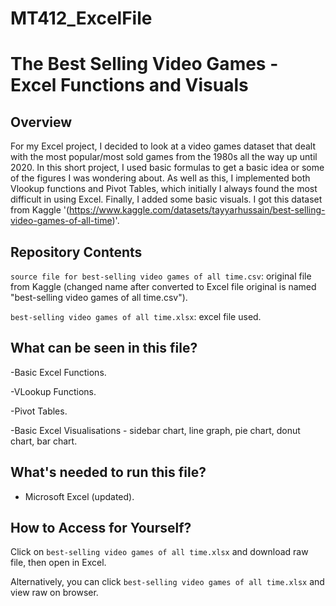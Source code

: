 # MT412_ExcelFile
# The Best Selling Video Games - Excel Functions and Visuals

## Overview 

For my Excel project, I decided to look at a video games dataset that dealt with the most popular/most sold games from the 1980s all the way up until 2020. In this short project, I used basic formulas to get a basic idea or some of the figures I was wondering about. As well as this, I implemented both Vlookup functions and Pivot Tables, which initially I always found the most difficult in using Excel. Finally, I added some basic visuals. I got this dataset from Kaggle '(https://www.kaggle.com/datasets/tayyarhussain/best-selling-video-games-of-all-time)'.

## Repository Contents

`source file for best-selling video games of all time.csv`: original file from Kaggle (changed name after converted to Excel file original is named "best-selling video games of all time.csv").

`best-selling video games of all time.xlsx`: excel file used.

## What can be seen in this file?

-Basic Excel Functions.

-VLookup Functions.

-Pivot Tables.

-Basic Excel Visualisations - sidebar chart, line graph, pie chart, donut chart, bar chart.

## What's needed to run this file?

- Microsoft Excel (updated).

## How to Access for Yourself?
Click on `best-selling video games of all time.xlsx` and download raw file, then open in Excel.

Alternatively, you can click `best-selling video games of all time.xlsx` and view raw on browser.

##
